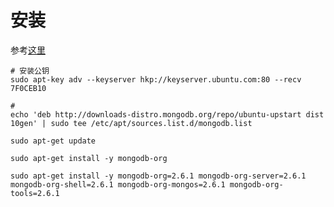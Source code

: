 
# 安装
参考[这里](http://docs.mongodb.org/manual/tutorial/install-mongodb-on-ubuntu/)

```
# 安装公钥
sudo apt-key adv --keyserver hkp://keyserver.ubuntu.com:80 --recv 7F0CEB10

# 
echo 'deb http://downloads-distro.mongodb.org/repo/ubuntu-upstart dist 10gen' | sudo tee /etc/apt/sources.list.d/mongodb.list

sudo apt-get update

sudo apt-get install -y mongodb-org

sudo apt-get install -y mongodb-org=2.6.1 mongodb-org-server=2.6.1 mongodb-org-shell=2.6.1 mongodb-org-mongos=2.6.1 mongodb-org-tools=2.6.1


```